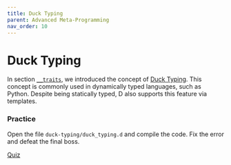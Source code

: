 ```yaml
---
title: Duck Typing
parent: Advanced Meta-Programming
nav_order: 10
---
```

# Duck Typing

In section [`__traits`](./compile-time-reflection.md#demo), we introduced the concept of [Duck Typing](https://en.wikipedia.org/wiki/Duck_typing).
This concept is commonly used in dynamically typed languages, such as Python.
Despite being statically typed, D also supports this feature via templates.

### Practice

Open the file `duck-typing/duck_typing.d` and compile the code.
Fix the error and defeat the final boss.

[Quiz](./quiz/duck-typing.md)
